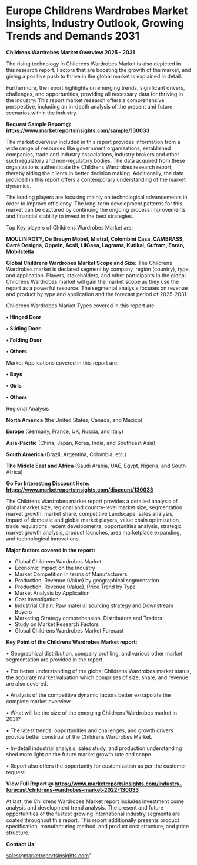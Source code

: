 # Europe Childrens Wardrobes Market Insights, Industry Outlook, Growing Trends and Demands 2031

<Strong> Childrens Wardrobes Market Overview 2025 - 2031</strong>

The rising technology in Childrens Wardrobes Market is also depicted in this research report. Factors that are boosting the growth of the market, and giving a positive push to thrive in the global market is explained in detail.

Furthermore, the report highlights on emerging trends, significant drivers, challenges, and opportunities, providing all necessary data for thriving in the industry. This report market research offers a comprehensive perspective, including an in-depth analysis of the present and future scenarios within the industry.

<strong>Request Sample Report @ <a href=https://www.marketreportsinsights.com/sample/130033>https://www.marketreportsinsights.com/sample/130033</a></strong>

The market overview included in this report provides information from a wide range of resources like government organizations, established companies, trade and industry associations, industry brokers and other such regulatory and non-regulatory bodies. The data acquired from these organizations authenticate the Childrens Wardrobes research report, thereby aiding the clients in better decision making. Additionally, the data provided in this report offers a contemporary understanding of the market dynamics.

The leading players are focusing mainly on technological advancements in order to improve efficiency. The long-term development patterns for this market can be captured by continuing the ongoing process improvements and financial stability to invest in the best strategies.

Top Key players of Childrens Wardrobes Market are:

<strong>MOULIN ROTY, De Breuyn Möbel, Mistral, Colombini Casa, CAMBRASS, Carré Designs, Oppein, Acsil, LilGaea, Lagrama, Kutikai, Gufram, Enran, Mobilstella</strong>

<strong><b>Global Childrens Wardrobes Market Scope and Size:</b></strong>
The Childrens Wardrobes market is declared segment by company, region (country), type, and application. Players, stakeholders, and other participants in the global Childrens Wardrobes market will gain the market scope as they use the report as a powerful resource. The segmental analysis focuses on revenue and product by type and application and the forecast period of 2025-2031.

Childrens Wardrobes Market Types covered in this report are:

<strong>• Hinged Door

• Sliding Door

• Folding Door

• Others</strong>

Market Applications covered in this report are:

<strong>• Boys

• Girls

• Others</strong> 

Regional Analysis

<strong>North America</strong> (the United States, Canada, and Mexico)

<strong>Europe</strong> (Germany, France, UK, Russia, and Italy)

<strong>Asia-Pacific</strong> (China, Japan, Korea, India, and Southeast Asia)

<strong>South America</strong> (Brazil, Argentina, Colombia, etc.)

<strong>The Middle East and Africa</strong> (Saudi Arabia, UAE, Egypt, Nigeria, and South Africa)

<strong>Go For Interesting Discount Here: <a href=https://www.marketreportsinsights.com/discount/130033>https://www.marketreportsinsights.com/discount/130033</a></strong>

The Childrens Wardrobes market report provides a detailed analysis of global market size, regional and country-level market size, segmentation market growth, market share, competitive Landscape, sales analysis, impact of domestic and global market players, value chain optimization, trade regulations, recent developments, opportunities analysis, strategic market growth analysis, product launches, area marketplace expanding, and technological innovations.

<strong><b>Major factors covered in the report:</b></strong>
<ul>
  <li>Global Childrens Wardrobes Market </li>
  <li>Economic Impact on the Industry</li>
  <li>Market Competition in terms of Manufacturers</li>
  <li>Production, Revenue (Value) by geographical segmentation</li>
  <li>Production, Revenue (Value), Price Trend by Type</li>
  <li>Market Analysis by Application</li>
  <li>Cost Investigation</li>
  <li>Industrial Chain, Raw material sourcing strategy and Downstream Buyers</li>
  <li>Marketing Strategy comprehension, Distributors and Traders</li>
  <li>Study on Market Research Factors</li>
  <li>Global Childrens Wardrobes Market Forecast</li>
</ul>

<strong><b>Key Point of the Childrens Wardrobes Market report:</b></strong>

• Geographical distribution, company profiling, and various other market segmentation are provided in the report.

• For better understanding of the global Childrens Wardrobes market status, the accurate market valuation which comprises of size, share, and revenue are also covered.

• Analysis of the competitive dynamic factors better extrapolate the complete market overview

• What will be the size of the emerging Childrens Wardrobes market in 2031?

• The latest trends, opportunities and challenges, and growth drivers provide better construal of the Childrens Wardrobes Market.

• In-detail industrial analysis, sales study, and production understanding shed more light on the future market growth rate and scope.

• Report also offers the opportunity for customization as per the customer request.

<strong><b>View Full Report @ <a href=https://www.marketreportsinsights.com/industry-forecast/childrens-wardrobes-market-2022-130033>https://www.marketreportsinsights.com/industry-forecast/childrens-wardrobes-market-2022-130033</a></b></strong>


At last, the Childrens Wardrobes Market report includes investment come analysis and development trend analysis. The present and future opportunities of the fastest growing international industry segments are coated throughout this report. This report additionally presents product specification, manufacturing method, and product cost structure, and price structure.

<strong>Contact Us:</strong>

sales@marketreportsinsights.com"
